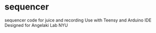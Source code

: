 # sequencer
sequencer code for juice and recording
Use with Teensy and Arduino IDE
Designed for Angelaki Lab NYU
